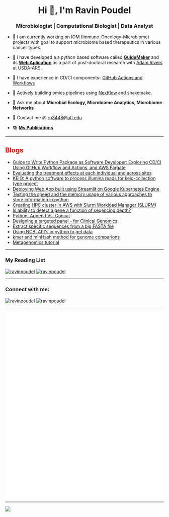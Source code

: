 <h1 align="center">Hi 👋, I'm Ravin Poudel</h1>
<h3 align="center"> Microbiologist | Computational Biologist | Data Analyst </h3>

- 🔭 I am currently working on IOM (Immuno-Oncology-Microbiome) projects with goal to support microbiome based therapeutics in various cancer types.

- 🔭  I have developed a a python based software called **[GuideMaker](https://guidemaker.org)** and its **[Web Aplication](https://guidemaker.app.scinet.usda.gov)** as a part of post-doctoral research with [Adam Rivers](https://tinyecology.com) at USDA-ARS.

- 🌱 I have experience in CD/CI components- [GitHub Actions and Workflows](https://github.com/USDA-ARS-GBRU/GuideMaker/tree/main/.github/workflows)

- 🌱 Actively building omics pipelines using [Nextflow](https://ravinpoudel.github.io/Bioworkflow/) and snakemake.

- 💬 Ask me about **Microbial Ecology, Microbiome Analytics, Microbiome Networks**

- :email: Contact me @ rp3448@ufl.edu

- 📚 [**My Publications**](https://scholar.google.com/citations?user=FQfT3o4AAAAJ&hl=en)

------------------------------------------------------------------------------------------------------------------------------------------------------------------


<h2 style="color:red; align="center">Blogs</h2>
                                    
* [Guide to Write Python Package as Software Developer: Exploring CD/CI Using GitHub Workflow and Actions, and AWS Fargate](https://ravinpoudel.github.io/writingpythonpackage_withGuideMaker/README.html)
* [Evaluating the treatment effects at each individual and across sites](https://ravinpoudel.github.io/tXploreR/README.html) 
* [KEIO: A python software to process illumina reads for keio-collection type project](https://ravinpoudel.github.io/KEIO/README.html)
* [Deploying Web App built using Streamlit on Google Kubernetes Engine](https://ravinpoudel.github.io/GuideMakerApp/README.html)
* [Testing the speed and the memory usage of various approaches to store information in python](https://ravinpoudel.github.io/BenchmarkingObjectsPython/README.html)
* [Creating HPC cluster in AWS with Slurm Workload Manager (SLURM)](https://ravinpoudel.github.io/AWS-HPC-SLURM/README.html)
* [Is ability to detect a gene a function of seqencing depth?](https://ravinpoudel.github.io/seqDepth/README.html)
* [Python: Append Vs. Concat](https://ravinpoudel.github.io/AppendVsConcat/README.html)
* [Designing a targeted panel - for Clinical Genomics](https://ravinpoudel.github.io/GenomeQuest/README.html#questiontask-clinical-genomics)
* [Extract specific sequences from a big FASTA file](https://ravinpoudel.github.io/GenomeQuest/README.html#question-how-to-extract-specific-sequences-from-a-big-fasta-file)
* [Using NCBI API's in python to get data](https://ravinpoudel.github.io/GenomeQuest/README.html#ncbi-and-python)
* [kmer and minHash method for genome comparions](https://ravinpoudel.github.io/kmerHash/README.html)
* [Metagenomics tutorial](https://github.com/ravinpoudel/metagenomics)
                                    
 ------------------------------------------------------------------------------------------------------------------------------------------------------------------
                                 
                                    
<h3 align="left">My Reading List</h3>
<p align="left">
<a href="https://ravinpoudel.github.io/RavinBookList/" target="blank"><img align="center" src="https://cdn.jsdelivr.net/npm/simple-icons@5.8.1/icons/timescale.svg" alt="ravinpoudel" height="30" width="40" /></a>
<a href="https://ravinpoudel.github.io/RavinBookList/" target="blank"><img align="center" src="https://cdn.jsdelivr.net/npm/simple-icons@5.8.1/icons/bookstack.svg" alt="ravinpoudel" height="30" width="40" /></a>
</p>
              
------------------------------------------------------------------------------------------------------------------------------------------------------------------

<h3 align="left">Connect with me:</h3>
<p align="left">
<a href="https://twitter.com/raveenpoudel" target="blank"><img align="center" src="https://cdn.jsdelivr.net/npm/simple-icons@3.0.1/icons/twitter.svg" alt="ravinpoudel" height="30" width="40" /></a>
<a href="https://www.linkedin.com/in/ravin-poudel-56a3a571" target="blank"><img align="center" src="https://cdn.jsdelivr.net/npm/simple-icons@3.0.1/icons/linkedin.svg" alt="ravinpoudel" height="30" width="40" /></a>
</p>


------------------------------------------------------------------------------------------------------------------------------------------------------------------
<p><img align="left" src="https://github.com/ravinpoudel/githubstats/blob/master/generated/languages.svg" alt="ravinpoudel" /></p>

<p><img align="center" src="https://github.com/ravinpoudel/githubstats/blob/master/generated/overview.svg" alt="ravinpoudel" /></p>
                                                                                                                            
-------------------------------------------------------------------------------------------------------------------------------------------------------------------
                                                                                                                                                                    
                                                                                                           
 ![](https://komarev.com/ghpvc/?username=ravinpoudel&label=PROFILE+VIEWS&style=flat&color=red)
                                                                                                                            
                                                                                                                                                                  

                                                                                                                                      
